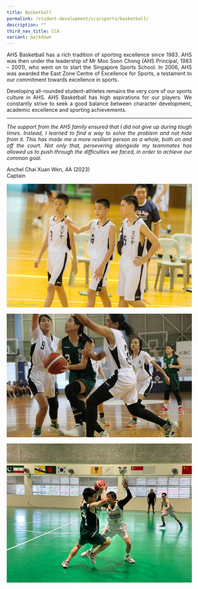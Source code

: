 ```yaml
---
title: Basketball
permalink: /student-development/cca/sports/basketball/
description: ""
third_nav_title: CCA
variant: markdown
---
```

<p align="justify">
AHS Basketball has a rich tradition of sporting excellence since 1983. AHS was then under the leadership of Mr Moo Soon Chong (AHS Principal, 1983 – 2001), who went on to start the Singapore Sports School. In 2006, AHS was awarded the East Zone Centre of Excellence for Sports, a testament to our commitment towards excellence in sports.</p>
<p align="justify">
Developing all-rounded student-athletes remains the very core of our sports culture in AHS. AHS Basketball has high aspirations for our players. We constantly strive to seek a good balance between character development, academic excellence and sporting achievements.</p>
<hr>
<p align="justify">
<i>The support from the AHS family ensured that I did not give up during tough times. Instead, I learned to find a way to solve the problem and not hide from it. This has made me a more resilient person as a whole, both on and off the court. Not only that, persevering alongside my teammates has allowed us to push through the difficulties we faced, in order to achieve our common goal.</i></p>
Anchel Chai Xuan Wen, 4A (2023)<br>
Captain

![](/images/Student%20Development/CCA/Basketball/2024_Basketball_01.jpg)

![](/images/Student%20Development/CCA/Basketball/2024_Basketball_02.jpg)

![](/images/Student%20Development/CCA/Basketball/2024_Basketball_03.jpg)
